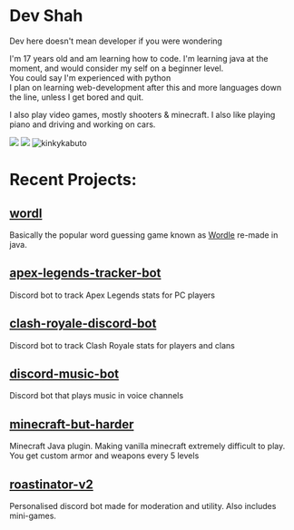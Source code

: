 # Dev Shah
Dev here doesn't mean developer if you were wondering

I'm 17 years old and am learning how to code. I'm learning java at the moment, and would consider my self on a beginner level. </br>
You could say I'm experienced with python </br>
I plan on learning web-development after this and more languages down the line, unless I get bored and quit.

I also play video games, mostly shooters & minecraft. I also like playing piano and driving and working on cars.

<img src="https://github-readme-stats.vercel.app/api?username=dev-shah-2204&&show_icons=true&title_color=3d3d3d&icon_color=3d3d3d&text_color=3d3d3d&bg_color=ffffff">
<img src="https://github-readme-stats.vercel.app/api/top-langs/?username=dev-shah-2204&hide_border=true&hide=Procfile&layout=compact&langs_count=5&count_private=true&theme=graywhite">
<img src="https://github-readme-streak-stats.herokuapp.com/?user=kinkykabuto&theme=graywhite" alt="kinkykabuto" />

# Recent Projects:
## [wordl](https://github.com/dev-shah-2204/wordl)</br>
Basically the popular word guessing game known as [Wordle](https://www.nytimes.com/games/wordle) re-made in java.

## [apex-legends-tracker-bot](https://github.com/dev-shah-2204/apex-legends-tracker-bot)</br>
Discord bot to track Apex Legends stats for PC players

## [clash-royale-discord-bot](https://github.com/dev-shah-2204/clash-royale-discord-bot)</br>
Discord bot to track Clash Royale stats for players and clans

## [discord-music-bot](https://github.com/dev-shah-2204/discord-music-bot)</br>
Discord bot that plays music in voice channels

## [minecraft-but-harder](https://github.com/dev-shah-2204/minecraft-but-harder)</br>
Minecraft Java plugin. Making vanilla minecraft extremely difficult to play. You get custom armor and weapons every 5 levels

## [roastinator-v2](https://github.com/dev-shah-2204/roastinator-v2)</br>
Personalised discord bot made for moderation and utility. Also includes mini-games.</br>
